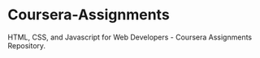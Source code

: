 # Coursera-Assignments
HTML, CSS, and Javascript for Web Developers - Coursera Assignments Repository.
